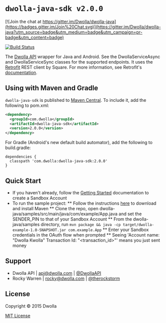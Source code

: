 # `dwolla-java-sdk v2.0.0`

[![Join the chat at https://gitter.im/Dwolla/dwolla-java](https://badges.gitter.im/Join%20Chat.svg)](https://gitter.im/Dwolla/dwolla-java?utm_source=badge&utm_medium=badge&utm_campaign=pr-badge&utm_content=badge)

[![Build Status](https://travis-ci.org/therockstorm/dwolla-java-sdk.png?branch=master)](https://travis-ci.org/therockstorm/dwolla-java-sdk)

The [Dwolla API](http://developers.dwolla.com/dev) wrapper for Java and Android. See the DwollaServiceAsync and DwollaServiceSync classes for the supported endpoints. It uses the [Retrofit](https://github.com/square/retrofit) REST client by Square. For more information, see Retrofit's [documentation](https://square.github.io/retrofit/).

## Using with Maven and Gradle

`dwolla-java-sdk` is published to [Maven Central](http://search.maven.org/#search%7Cga%7C1%7Ca%3A%22dwolla-java-sdk%22). To include it, add the following to pom.xml:
```xml
<dependency>
  <groupId>com.dwolla</groupId>
  <artifactId>dwolla-java-sdk</artifactId>
  <version>2.0.0</version>
</dependency>
```
For Gradle (Android's new default build automator), add the following to build.gradle:
```
dependencies {
  classpath 'com.dwolla:dwolla-java-sdk:2.0.0'
}
```

## Quick Start

* If you haven't already, follow the [Getting Started](https://developers.dwolla.com/dev/docs) documentation to create a Sandbox Account
* To run the sample project:
** Follow the instructions [here](https://maven.apache.org/download.cgi) to download and install Maven
** Clone the repo, open dwolla-java/samples/src/main/java/com/example/App.java and set the SENDER_PIN to that of your Sandbox Account
** From the dwolla-java/samples directory, run `mvn package && java -cp target/dwolla-example-1.0-SNAPSHOT.jar com.example.App`
** Enter your Sandbox credentials in the OAuth flow when prompted
** Seeing 'Account name: "Dwolla Kwolla" Transaction Id: "<transaction_id>"' means you just sent money

## Support

- Dwolla API | api@dwolla.com | [@DwollaAPI](https://twitter.com/DwollaAPI)
- Rocky Warren | rocky@dwolla.com | [@therockstorm](https://twitter.com/therockstorm)

## License

Copyright © 2015 Dwolla

[MIT License](http://www.opensource.org/licenses/mit-license.php)